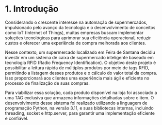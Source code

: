# 1. Introdução

Considerando o crescente interesse na automação de supermercados, impulsionado pelo avanço da tecnologia e o desenvolvimento de conceitos como IoT (Internet of Things), muitas empresas buscam implementar soluções tecnológicas para aprimorar sua eficiência operacional, reduzir custos e oferecer uma experiência de compra melhorada aos clientes.

Nesse contexto, um supermercado localizado em Feira de Santana decidiu investir em um sistema de caixa de supermercado inteligente baseado em tecnologia RFID (Radio Frequency Identification). O objetivo deste projeto é possibilitar a leitura rápida de múltiplos produtos por meio de tags RFID, permitindo a listagem desses produtos e o cálculo do valor total da compra. Isso proporcionará aos clientes uma experiência mais ágil e eficiente no processo de finalização de suas compras.

Para viabilizar essa solução, cada produto disponível na loja foi associado a uma TAG exclusiva que armazena informações detalhadas sobre o item. O desenvolvimento desse sistema foi realizado utilizando a linguagem de programação Python, na versão 3.11, e suas bibliotecas internas, incluindo threading, socket e http.server, para garantir uma implementação eficiente e confiável.

